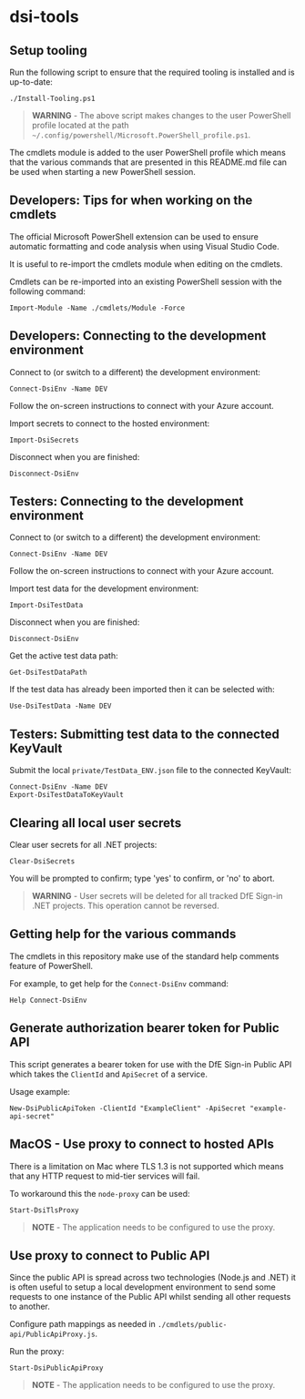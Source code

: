 # dsi-tools

## Setup tooling

Run the following script to ensure that the required tooling is installed and is up-to-date:

```pwsh
./Install-Tooling.ps1
```

> **WARNING** - The above script makes changes to the user PowerShell profile located at the path `~/.config/powershell/Microsoft.PowerShell_profile.ps1`.

The cmdlets module is added to the user PowerShell profile which means that the various commands that are presented in this README.md file can be used when starting a new PowerShell session.


## Developers: Tips for when working on the cmdlets

The official Microsoft PowerShell extension can be used to ensure automatic formatting and code analysis when using Visual Studio Code.

It is useful to re-import the cmdlets module when editing on the cmdlets.

Cmdlets can be re-imported into an existing PowerShell session with the following command:

```pwsh
Import-Module -Name ./cmdlets/Module -Force
```


## Developers: Connecting to the development environment

Connect to (or switch to a different) the development environment:

```pwsh
Connect-DsiEnv -Name DEV
```

Follow the on-screen instructions to connect with your Azure account.

Import secrets to connect to the hosted environment:

```pwsh
Import-DsiSecrets
```

Disconnect when you are finished:

```pwsh
Disconnect-DsiEnv
```


## Testers: Connecting to the development environment

Connect to (or switch to a different) the development environment:

```pwsh
Connect-DsiEnv -Name DEV
```

Follow the on-screen instructions to connect with your Azure account.

Import test data for the development environment:

```pwsh
Import-DsiTestData
```

Disconnect when you are finished:

```pwsh
Disconnect-DsiEnv
```

Get the active test data path:

```pwsh
Get-DsiTestDataPath
```

If the test data has already been imported then it can be selected with:

```pwsh
Use-DsiTestData -Name DEV
```


## Testers: Submitting test data to the connected KeyVault

Submit the local `private/TestData_ENV.json` file to the connected KeyVault:

```pwsh
Connect-DsiEnv -Name DEV
Export-DsiTestDataToKeyVault
```


## Clearing all local user secrets

Clear user secrets for all .NET projects:

```pwsh
Clear-DsiSecrets
```

You will be prompted to confirm; type 'yes' to confirm, or 'no' to abort.

> **WARNING** - User secrets will be deleted for all tracked DfE Sign-in .NET projects. This operation cannot be reversed.


## Getting help for the various commands

The cmdlets in this repository make use of the standard help comments feature of PowerShell.

For example, to get help for the `Connect-DsiEnv` command:

```pwsh
Help Connect-DsiEnv
```


## Generate authorization bearer token for Public API

This script generates a bearer token for use with the DfE Sign-in Public API which takes the `ClientId` and `ApiSecret` of a service.

Usage example:

```pwsh
New-DsiPublicApiToken -ClientId "ExampleClient" -ApiSecret "example-api-secret"
```


## MacOS - Use proxy to connect to hosted APIs

There is a limitation on Mac where TLS 1.3 is not supported which means that any HTTP request to mid-tier services will fail.

To workaround this the `node-proxy` can be used:

```pwsh
Start-DsiTlsProxy
```

> **NOTE** - The application needs to be configured to use the proxy.


## Use proxy to connect to Public API

Since the public API is spread across two technologies (Node.js and .NET) it is often useful to setup a local development environment to send some requests to one instance of the Public API whilst sending all other requests to another.

Configure path mappings as needed in `./cmdlets/public-api/PublicApiProxy.js`.

Run the proxy:

```pwsh
Start-DsiPublicApiProxy
```

> **NOTE** - The application needs to be configured to use the proxy.
